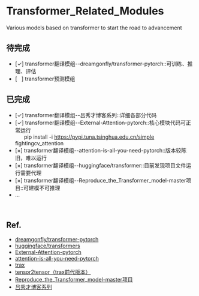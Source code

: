# Transformer_Related_Modules

Various models based on transformer to start the road to advancement

## 待完成
- [&check;] transformer翻译模组--dreamgonfly/transformer-pytorch::可训练、推理、评估
- [&nbsp;&nbsp;&nbsp;] transformer预测模组


## 已完成 
<!-- 
    &check; 乘号 ✔ ✓
    &times; 叉号 x 

    半角空格: &ensp;或 &#8194;
    全角空格: &emsp;或 &#8195;
    不换行空格: &nbsp;或 &#160;
-->   

- [&check;] transformer翻译模组--吕秀才博客系列::详细各部分代码<br>
- [&check;] transformer翻译模组--External-Attention-pytorch::核心模块代码可正常运行<br>
&nbsp;&nbsp;&nbsp;&nbsp;&nbsp;&nbsp;pip install -i https://pypi.tuna.tsinghua.edu.cn/simple fightingcv_attention<br>
- [&times;] transformer翻译模组--attention-is-all-you-need-pytorch::版本较陈旧，难以运行<br>
- [&times;] transformer翻译模组--huggingface/transformer::目前发现项目文件运行需要代理<br>
- [&times;] transformer翻译模组--Reproduce_the_Transformer_model-master项目::可建模不可推理<br>
- ...<br>

<br>

## Ref.    
- [dreamgonfly/transformer-pytorch](https://github.com/dreamgonfly/transformer-pytorch)<br>
- [huggingface/transformers](https://github.com/huggingface/transformers/blob/main/README_zh-hans.md) <br>
- [External-Attention-pytorch](https://github.com/xmu-xiaoma666/External-Attention-pytorch) <br>
- [attention-is-all-you-need-pytorch](https://github.com/jadore801120/attention-is-all-you-need-pytorch)<br>
- [trax](https://github.com/google/trax) <br>
- [tensor2tensor（trax前代版本）](https://github.com/tensorflow/tensor2tensor)<br>
- [Reproduce_the_Transformer_model-master项目](https://github.com/scnu-dil/Reproduce_the_Transformer_model) <br>
- [吕秀才博客系列](https://blog.csdn.net/nocml/article/details/125711025)<br>
